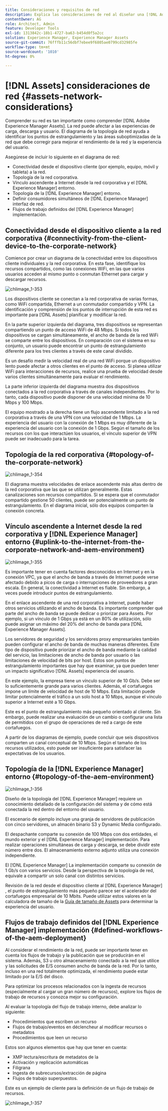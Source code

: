 ```yaml
---
title: Consideraciones y requisitos de red
description: Explica las consideraciones de red al diseñar una [!DNL Adobe Experience Manager Assets] implementación.
contentOwner: AG
role: Architect, Admin
feature: Developer Tools
exl-id: 1313842c-18b1-4727-ba63-b454d0f5a2cc
solution: Experience Manager, Experience Manager Assets
source-git-commit: 76fffb11c56dbf7ebee9f6805ae0799cd32985fe
workflow-type: tm+mt
source-wordcount: '1010'
ht-degree: 0%

---
```


# [!DNL Assets] consideraciones de red {#assets-network-considerations}

Comprender su red es tan importante como comprender [!DNL Adobe Experience Manager Assets]. La red puede afectar a las experiencias de carga, descarga y usuario. El diagrama de la topología de red ayuda a identificar los puntos de estrangulamiento y las áreas suboptimizadas de la red que debe corregir para mejorar el rendimiento de la red y la experiencia del usuario.

Asegúrese de incluir lo siguiente en el diagrama de red:

* Conectividad desde el dispositivo cliente (por ejemplo, equipo, móvil y tableta) a la red.
* Topología de la red corporativa.
* Vínculo ascendente a Internet desde la red corporativa y el [!DNL Experience Manager] entorno.
* Topología de la [!DNL Experience Manager] entorno.
* Definir consumidores simultáneos de [!DNL Experience Manager] interfaz de red.
* Flujos de trabajo definidos del [!DNL Experience Manager] implementación.

## Conectividad desde el dispositivo cliente a la red corporativa {#connectivity-from-the-client-device-to-the-corporate-network}

Comience por crear un diagrama de la conectividad entre los dispositivos cliente individuales y la red corporativa. En esta fase, identifique los recursos compartidos, como las conexiones WiFi, en las que varios usuarios acceden al mismo punto o conmutan Ethernet para cargar y descargar recursos.

![chlimage_1-353](assets/chlimage_1-353.png)

Los dispositivos cliente se conectan a la red corporativa de varias formas, como WiFi compartida, Ethernet a un conmutador compartido y VPN. La identificación y comprensión de los puntos de interrupción de esta red es importante para [!DNL Assets] planificar y modificar la red.

En la parte superior izquierda del diagrama, tres dispositivos se representan compartiendo un punto de acceso WiFi de 48 Mbps. Si todos los dispositivos se cargan simultáneamente, el ancho de banda de la red WiFi se comparte entre los dispositivos. En comparación con el sistema en su conjunto, un usuario puede encontrar un punto de estrangulamiento diferente para los tres clientes a través de este canal dividido.

Es un desafío medir la velocidad real de una red WiFi porque un dispositivo lento puede afectar a otros clientes en el punto de acceso. Si planea utilizar WiFi para interacciones de recursos, realice una prueba de velocidad desde varios clientes simultáneamente para evaluar el rendimiento.

La parte inferior izquierda del diagrama muestra dos dispositivos conectados a la red corporativa a través de canales independientes. Por lo tanto, cada dispositivo puede disponer de una velocidad mínima de 10 Mbps y 100 Mbps.

El equipo mostrado a la derecha tiene un flujo ascendente limitado a la red corporativa a través de una VPN con una velocidad de 1 Mbps. La experiencia del usuario con la conexión de 1 Mbps es muy diferente de la experiencia del usuario con la conexión de 1 Gbps. Según el tamaño de los recursos con los que interactúen los usuarios, el vínculo superior de VPN puede ser inadecuado para la tarea.

## Topología de la red corporativa {#topology-of-the-corporate-network}

![chlimage_1-354](assets/chlimage_1-354.png)

El diagrama muestra velocidades de enlace ascendente más altas dentro de la red corporativa que las que se utilizan generalmente. Estas canalizaciones son recursos compartidos. Si se espera que el conmutador compartido gestione 50 clientes, puede ser potencialmente un punto de estrangulamiento. En el diagrama inicial, sólo dos equipos comparten la conexión concreta.

## Vínculo ascendente a Internet desde la red corporativa y [!DNL Experience Manager] entorno {#uplink-to-the-internet-from-the-corporate-network-and-aem-environment}

![chlimage_1-355](assets/chlimage_1-355.png)

Es importante tener en cuenta factores desconocidos en Internet y en la conexión VPC, ya que el ancho de banda a través de Internet puede verse afectado debido a picos de carga o interrupciones de proveedores a gran escala. En general, la conectividad a Internet es fiable. Sin embargo, a veces puede introducir puntos de estrangulamiento.

En el enlace ascendente de una red corporativa a Internet, puede haber otros servicios utilizando el ancho de banda. Es importante comprender qué parte del ancho de banda se puede dedicar o priorizar para Assets. Por ejemplo, si un vínculo de 1 Gbps ya está en un 80% de utilización, sólo puede asignar un máximo del 20% del ancho de banda para [!DNL Experience Manager Assets].

Los servidores de seguridad y los servidores proxy empresariales también pueden configurar el ancho de banda de muchas maneras diferentes. Este tipo de dispositivo puede priorizar el ancho de banda mediante la calidad del servicio, las limitaciones de ancho de banda por usuario o las limitaciones de velocidad de bits por host. Estos son puntos de estrangulamiento importantes que hay que examinar, ya que pueden tener un impacto significativo [!DNL Assets] experiencia del usuario.

En este ejemplo, la empresa tiene un vínculo superior de 10 Gb/s. Debe ser lo suficientemente grande para varios clientes. Además, el cortafuegos impone un límite de velocidad de host de 10 Mbps. Esta limitación puede limitar potencialmente el tráfico a un solo host a 10 Mbps, aunque el vínculo superior a Internet esté a 10 Gbps.

Este es el punto de estrangulamiento más pequeño orientado al cliente. Sin embargo, puede realizar una evaluación de un cambio o configurar una lista de permitidos con el grupo de operaciones de red a cargo de este cortafuegos.

A partir de los diagramas de ejemplo, puede concluir que seis dispositivos comparten un canal conceptual de 10 Mbps. Según el tamaño de los recursos utilizados, esto puede ser insuficiente para satisfacer las expectativas de los usuarios.

## Topología de la [!DNL Experience Manager] entorno {#topology-of-the-aem-environment}

![chlimage_1-356](assets/chlimage_1-356.png)

Diseño de la topología del [!DNL Experience Manager] requiere un conocimiento detallado de la configuración del sistema y de cómo está conectada la red dentro del entorno del usuario.

El escenario de ejemplo incluye una granja de servidores de publicación con cinco servidores, un almacén binario S3 y Dynamic Media configurado.

El despachante comparte su conexión de 100 Mbps con dos entidades, el mundo exterior y el [!DNL Experience Manager] implementación. Para realizar operaciones simultáneas de carga y descarga, se debe dividir este número entre dos. El almacenamiento externo adjunto utiliza una conexión independiente.

El [!DNL Experience Manager] La implementación comparte su conexión de 1 Gb/s con varios servicios. Desde la perspectiva de la topología de red, equivale a compartir un solo canal con distintos servicios.

Revisión de la red desde el dispositivo cliente al [!DNL Experience Manager] , el punto de estrangulamiento más pequeño parece ser el acelerador del cortafuegos empresarial de 10 Mbits. Puede utilizar estos valores en la calculadora de tamaño de la [Guía de tamaño de Assets](assets-sizing-guide.md) para determinar la experiencia del usuario.

## Flujos de trabajo definidos del [!DNL Experience Manager] implementación {#defined-workflows-of-the-aem-deployment}

Al considerar el rendimiento de la red, puede ser importante tener en cuenta los flujos de trabajo y la publicación que se producirán en el sistema. Además, S3 u otro almacenamiento conectado a la red que utilice y las solicitudes de E/S consumen ancho de banda de la red. Por lo tanto, incluso en una red totalmente optimizada, el rendimiento puede estar limitado por la E/S del disco.

Para optimizar los procesos relacionados con la ingesta de recursos (especialmente al cargar un gran número de recursos), explore los flujos de trabajo de recursos y conozca mejor su configuración.

Al evaluar la topología del flujo de trabajo interno, debe analizar lo siguiente:

* Procedimientos que escriben un recurso
* Flujos de trabajo/eventos en déclencheur al modificar recursos o metadatos
* Procedimientos que leen un recurso

Estos son algunos elementos que hay que tener en cuenta:

* XMP lectura/escritura de metadatos de la
* Activación y replicación automáticas
* Filigrana
* Ingesta de subrecursos/extracción de página
* Flujos de trabajo superpuestos.

Este es un ejemplo de cliente para la definición de un flujo de trabajo de recursos.

![chlimage_1-357](assets/chlimage_1-357.png)
